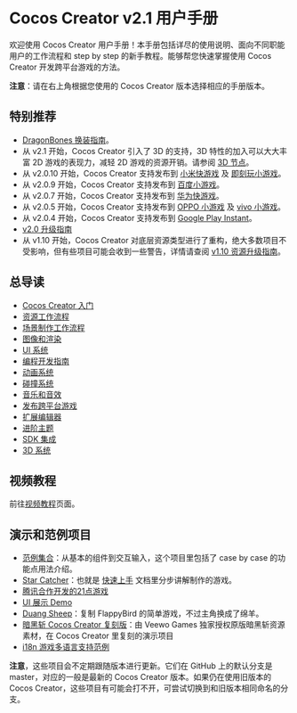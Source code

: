 # Cocos Creator v2.1 用户手册

欢迎使用 Cocos Creator 用户手册！本手册包括详尽的使用说明、面向不同职能用户的工作流程和 step by step 的新手教程。能够帮您快速掌握使用 Cocos Creator 开发跨平台游戏的方法。

**注意**：请在右上角根据您使用的 Cocos Creator 版本选择相应的手册版本。

## 特别推荐

- [DragonBones 换装指南](components/dragonbones.md)。
- 从 v2.1 开始，Cocos Creator 引入了 3D 的支持，3D 特性的加入可以大大丰富 2D 游戏的表现力，减轻 2D 游戏的资源开销。请参阅 [3D 节点](3d/index.md)。
- 从 v2.0.10 开始，Cocos Creator 支持发布到 [小米快游戏](publish/publish-xiaomi-quick-games.md) 及 [即刻玩小游戏](publish/publish-jkw-games.md)。
- 从 v2.0.9 开始，Cocos Creator 支持发布到 [百度小游戏](publish/publish-baidugame.md)。
- 从 v2.0.7 开始，Cocos Creator 支持发布到 [华为快游戏](publish/publish-huawei-quick-games.md)。
- 从 v2.0.5 开始，Cocos Creator 支持发布到 [OPPO 小游戏](publish/publish-oppo-instant-games.md) 及 [vivo 小游戏](publish/publish-vivo-instant-games.md)。
- 从 v2.0.4 开始，Cocos Creator 支持发布到 [Google Play Instant](publish/publish-android-instant.md)。
- [v2.0 升级指南](release-notes/upgrade-guide-v2.0.md)
- 从 v1.10 开始，Cocos Creator 对底层资源类型进行了重构，绝大多数项目不受影响，但有些项目可能会收到一些警告，详情请查阅 [v1.10 资源升级指南](release-notes/raw-asset-migration.md)。

## 总导读

- [Cocos Creator 入门](getting-started/index.md)
- [资源工作流程](asset-workflow/index.md)
- [场景制作工作流程](content-workflow/index.md)
- [图像和渲染](render/index.md)
- [UI 系统](ui/index.md)
- [编程开发指南](scripting/index.md)
- [动画系统](animation/index.md)
- [碰撞系统](physics/collision/index.md)
- [音乐和音效](audio/index.md)
- [发布跨平台游戏](publish/index.md)
- [扩展编辑器](extension/index.md)
- [进阶主题](advanced-topics/index.md)
- [SDK 集成](sdk/index.md)
- [3D 系统](3d/index.md)

## 视频教程

前往[视频教程](video-tutorial/index.md)页面。

## 演示和范例项目

- [范例集合](https://github.com/cocos-creator/example-cases)：从基本的组件到交互输入，这个项目里包括了 case by case 的功能点用法介绍。
- [Star Catcher](https://github.com/cocos-creator/tutorial-first-game)：也就是 [快速上手](getting-started/quick-start.md) 文档里分步讲解制作的游戏。
- [腾讯合作开发的21点游戏](https://github.com/cocos-creator/tutorial-blackjack)
- [UI 展示 Demo](https://github.com/cocos-creator/demo-ui)
- [Duang Sheep](https://github.com/cocos-creator/tutorial-duang-sheep)：复制 FlappyBird 的简单游戏，不过主角换成了绵羊。
- [暗黑斩 Cocos Creator 复刻版](https://github.com/cocos-creator/tutorial-dark-slash)：由 Veewo Games 独家授权原版暗黑斩资源素材，在 Cocos Creator 里复刻的演示项目
- [i18n 游戏多语言支持范例](https://github.com/nantas/demo-i18n)

**注意**，这些项目会不定期跟随版本进行更新。它们在 GitHub 上的默认分支是 master，对应的一般是最新的 Cocos Creator 版本。如果仍在使用旧版本的 Cocos Creator，这些项目有可能会打不开，可尝试切换到和旧版本相同命名的分支。

